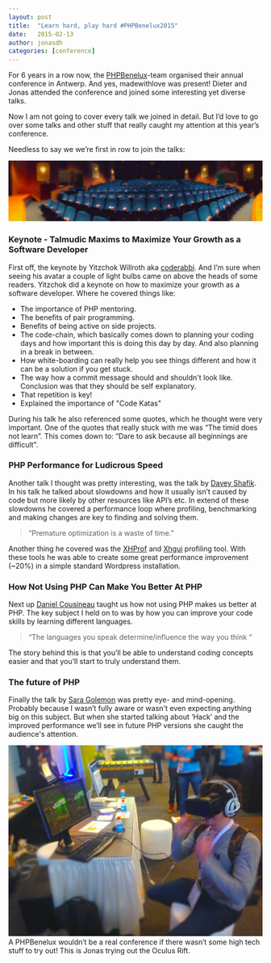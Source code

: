 ```yaml
---
layout: post
title:  "Learn hard, play hard #PHPBenelux2015"
date:   2015-02-13
author: jonasdh
categories: [conference]
---
```


For 6 years in a row now, the [PHPBenelux](http://conference.phpbenelux.eu/2015/)-team organised their annual conference
in Antwerp. And yes, madewithlove was present! Dieter and Jonas attended the conference and joined some interesting
yet diverse talks.

Now I am not going to cover every talk we joined in detail. But I’d love to go over some talks and other stuff that
really caught my attention at this year’s conference.

Needless to say we we’re first in row to join the talks:

![Dieter in empty conference room](/assets/posts/2015-02-13-learn-hard-play-hard/dieter.jpg)

### Keynote - Talmudic Maxims to Maximize Your Growth as a Software Developer

First off, the keynote by Yitzchok Willroth aka [coderabbi](https://twitter.com/coderabbi). And I’m sure when seeing his
avatar a couple of light bulbs came on above the heads of some readers. Yitzchok did a keynote on how to maximize your
growth as a software developer. Where he covered things like:

* The importance of PHP mentoring.
* The benefits of pair programming.
* Benefits of being active on side projects.
* The code-chain, which basically comes down to planning your coding days and how important this is doing this day by day. And also planning in a break in between.
* How white-boarding can really help you see things different and how it can be a solution if you get stuck.
* The way how a commit message should and shouldn't look like. Conclusion was that they should be self explanatory.
* That repetition is key!
* Explained the importance of "Code Katas"

During his talk he also referenced some quotes, which he thought were very important.
One of the quotes that really stuck with me was “The timid does not learn”. This comes down to: “Dare to ask because all
beginnings are difficult".

### PHP Performance for Ludicrous Speed

Another talk I thought was pretty interesting, was the talk by [Davey Shafik](https://twitter.com/dshafik). In his talk
he talked about slowdowns and how it usually isn’t caused by code but more likely by other resources like API’s etc.
In extend of these slowdowns he covered a performance loop where profiling, benchmarking and making changes are key to
finding and solving them.

> “Premature optimization is a waste of time.”

Another thing he covered was the [XHProf](http://pecl.php.net/package/xhprof) and [Xhgui](https://github.com/perftools/xhgui)
 profiling tool. With these tools he was able to create some great performance improvement (~20%) in a simple standard Wordpress
 installation.

### How Not Using PHP Can Make You Better At PHP

Next up [Daniel Cousineau](https://twitter.com/dcousineau) taught us how not using PHP makes us better at PHP. The key
subject I held on to was by how you can improve your code skills by learning different languages.

> “The languages you speak determine/influence the way you think “

The story behind this is that you’ll be able to understand coding concepts easier and that you’ll start to truly understand them.

### The future of PHP

Finally the talk by [Sara Golemon](https://twitter.com/SaraMG) was pretty eye- and mind-opening. Probably because I wasn’t
fully aware or wasn't even expecting anything big on this subject. But when she started talking about ‘Hack’ and the
improved performance we’ll see in future PHP versions she caught the audience's attention.

![Jonas trying the Oculus Rift](/assets/posts/2015-02-13-learn-hard-play-hard/jonas.jpg)
A PHPBenelux wouldn’t be a real conference if there wasn’t some high tech stuff to try out!
This is Jonas trying out the Oculus Rift.
